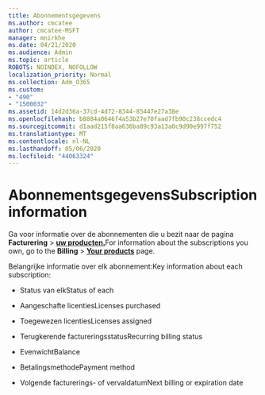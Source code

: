 ```yaml
---
title: Abonnementsgegevens
ms.author: cmcatee
author: cmcatee-MSFT
manager: mnirkhe
ms.date: 04/21/2020
ms.audience: Admin
ms.topic: article
ROBOTS: NOINDEX, NOFOLLOW
localization_priority: Normal
ms.collection: Adm_O365
ms.custom:
- "490"
- "1500032"
ms.assetid: 14d2d36a-37cd-4d72-8344-85447e27a38e
ms.openlocfilehash: b8884a0646f4a53b27e70faad7fb90c238ccedc4
ms.sourcegitcommit: d1aad215f8aa636ba89c93a13a0c9d90e997f752
ms.translationtype: MT
ms.contentlocale: nl-NL
ms.lasthandoff: 05/06/2020
ms.locfileid: "44063324"
---
```

# <a name="subscription-information"></a><span data-ttu-id="50d00-102">Abonnementsgegevens</span><span class="sxs-lookup"><span data-stu-id="50d00-102">Subscription information</span></span>

<span data-ttu-id="50d00-103">Ga voor informatie over de abonnementen die u bezit naar de pagina **Facturering** \> **[uw producten.](https://go.microsoft.com/fwlink/p/?linkid=842054)**</span><span class="sxs-lookup"><span data-stu-id="50d00-103">For information about the subscriptions you own, go to the **Billing** \> **[Your products](https://go.microsoft.com/fwlink/p/?linkid=842054)** page.</span></span>
  
<span data-ttu-id="50d00-104">Belangrijke informatie over elk abonnement:</span><span class="sxs-lookup"><span data-stu-id="50d00-104">Key information about each subscription:</span></span>
  
- <span data-ttu-id="50d00-105">Status van elk</span><span class="sxs-lookup"><span data-stu-id="50d00-105">Status of each</span></span>

- <span data-ttu-id="50d00-106">Aangeschafte licenties</span><span class="sxs-lookup"><span data-stu-id="50d00-106">Licenses purchased</span></span>

- <span data-ttu-id="50d00-107">Toegewezen licenties</span><span class="sxs-lookup"><span data-stu-id="50d00-107">Licenses assigned</span></span>

- <span data-ttu-id="50d00-108">Terugkerende factureringsstatus</span><span class="sxs-lookup"><span data-stu-id="50d00-108">Recurring billing status</span></span>

- <span data-ttu-id="50d00-109">Evenwicht</span><span class="sxs-lookup"><span data-stu-id="50d00-109">Balance</span></span>

- <span data-ttu-id="50d00-110">Betalingsmethode</span><span class="sxs-lookup"><span data-stu-id="50d00-110">Payment method</span></span>

- <span data-ttu-id="50d00-111">Volgende facturerings- of vervaldatum</span><span class="sxs-lookup"><span data-stu-id="50d00-111">Next billing or expiration date</span></span>